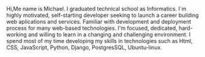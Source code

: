 Hi,Me name is Michael.
I graduated technical school as Informatics.
I`m highly motivated, self-starting developer seeking to launch a career building web aplications and services.
Familiar with development and deployment process for many web-based technologies.
I'm focused, dedicated, hard-working and willing to learn in a changing and challenging environment.
I spend most of my time developing my skills in technologies such as Html, CSS, JavaScript, Python, Django, PostgresSQL,
Ubuntu-linux.


<!---
msyc1990/msyc1990 is a ✨ special ✨ repository because its `README.md` (this file) appears on your GitHub profile.
You can click the Preview link to take a look at your changes.
--->
